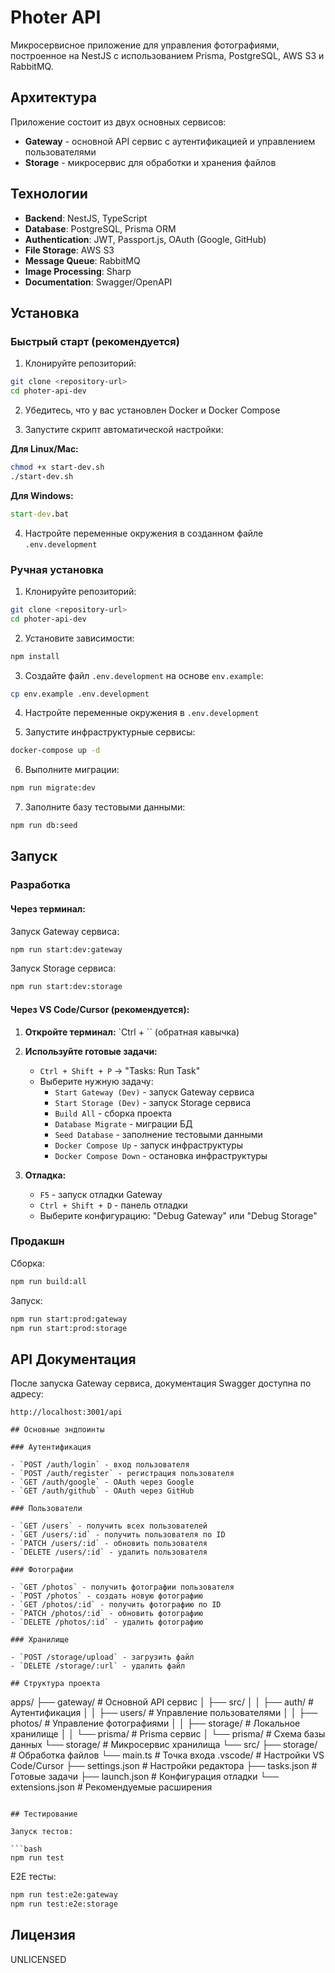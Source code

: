 # Photer API

Микросервисное приложение для управления фотографиями, построенное на NestJS с использованием Prisma, PostgreSQL, AWS S3 и RabbitMQ.

## Архитектура

Приложение состоит из двух основных сервисов:

- **Gateway** - основной API сервис с аутентификацией и управлением пользователями
- **Storage** - микросервис для обработки и хранения файлов

## Технологии

- **Backend**: NestJS, TypeScript
- **Database**: PostgreSQL, Prisma ORM
- **Authentication**: JWT, Passport.js, OAuth (Google, GitHub)
- **File Storage**: AWS S3
- **Message Queue**: RabbitMQ
- **Image Processing**: Sharp
- **Documentation**: Swagger/OpenAPI

## Установка

### Быстрый старт (рекомендуется)

1. Клонируйте репозиторий:

```bash
git clone <repository-url>
cd photer-api-dev
```

2. Убедитесь, что у вас установлен Docker и Docker Compose

3. Запустите скрипт автоматической настройки:

**Для Linux/Mac:**

```bash
chmod +x start-dev.sh
./start-dev.sh
```

**Для Windows:**

```cmd
start-dev.bat
```

4. Настройте переменные окружения в созданном файле `.env.development`

### Ручная установка

1. Клонируйте репозиторий:

```bash
git clone <repository-url>
cd photer-api-dev
```

2. Установите зависимости:

```bash
npm install
```

3. Создайте файл `.env.development` на основе `env.example`:

```bash
cp env.example .env.development
```

4. Настройте переменные окружения в `.env.development`

5. Запустите инфраструктурные сервисы:

```bash
docker-compose up -d
```

6. Выполните миграции:

```bash
npm run migrate:dev
```

7. Заполните базу тестовыми данными:

```bash
npm run db:seed
```

## Запуск

### Разработка

#### Через терминал:

Запуск Gateway сервиса:

```bash
npm run start:dev:gateway
```

Запуск Storage сервиса:

```bash
npm run start:dev:storage
```

#### Через VS Code/Cursor (рекомендуется):

1. **Откройте терминал:** `Ctrl + `` (обратная кавычка)
2. **Используйте готовые задачи:**
   - `Ctrl + Shift + P` → "Tasks: Run Task"
   - Выберите нужную задачу:
     - `Start Gateway (Dev)` - запуск Gateway сервиса
     - `Start Storage (Dev)` - запуск Storage сервиса
     - `Build All` - сборка проекта
     - `Database Migrate` - миграции БД
     - `Seed Database` - заполнение тестовыми данными
     - `Docker Compose Up` - запуск инфраструктуры
     - `Docker Compose Down` - остановка инфраструктуры

3. **Отладка:**
   - `F5` - запуск отладки Gateway
   - `Ctrl + Shift + D` - панель отладки
   - Выберите конфигурацию: "Debug Gateway" или "Debug Storage"

### Продакшн

Сборка:

```bash
npm run build:all
```

Запуск:

```bash
npm run start:prod:gateway
npm run start:prod:storage
```

## API Документация

После запуска Gateway сервиса, документация Swagger доступна по адресу:

```
http://localhost:3001/api

## Основные эндпоинты

### Аутентификация

- `POST /auth/login` - вход пользователя
- `POST /auth/register` - регистрация пользователя
- `GET /auth/google` - OAuth через Google
- `GET /auth/github` - OAuth через GitHub

### Пользователи

- `GET /users` - получить всех пользователей
- `GET /users/:id` - получить пользователя по ID
- `PATCH /users/:id` - обновить пользователя
- `DELETE /users/:id` - удалить пользователя

### Фотографии

- `GET /photos` - получить фотографии пользователя
- `POST /photos` - создать новую фотографию
- `GET /photos/:id` - получить фотографию по ID
- `PATCH /photos/:id` - обновить фотографию
- `DELETE /photos/:id` - удалить фотографию

### Хранилище

- `POST /storage/upload` - загрузить файл
- `DELETE /storage/:url` - удалить файл

## Структура проекта

```

apps/
├── gateway/ # Основной API сервис
│ ├── src/
│ │ ├── auth/ # Аутентификация
│ │ ├── users/ # Управление пользователями
│ │ ├── photos/ # Управление фотографиями
│ │ ├── storage/ # Локальное хранилище
│ │ └── prisma/ # Prisma сервис
│ └── prisma/ # Схема базы данных
└── storage/ # Микросервис хранилища
└── src/
├── storage/ # Обработка файлов
└── main.ts # Точка входа
.vscode/ # Настройки VS Code/Cursor
├── settings.json # Настройки редактора
├── tasks.json # Готовые задачи
├── launch.json # Конфигурация отладки
└── extensions.json # Рекомендуемые расширения

````

## Тестирование

Запуск тестов:

```bash
npm run test
````

E2E тесты:

```bash
npm run test:e2e:gateway
npm run test:e2e:storage
```

## Лицензия

UNLICENSED
